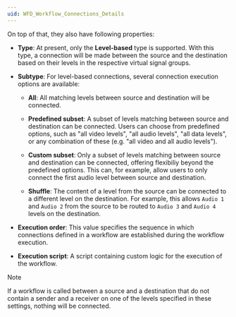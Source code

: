 ```yaml
---
uid: WFD_Workflow_Connections_Details
---
```


On top of that, they also have following properties:

- **Type**: At present, only the **Level-based** type is supported. With this type, a connection will be made between the source and the destination based on their levels in the respective virtual signal groups.

- **Subtype**: For level-based connections, several connection execution options are available:

  - **All**: All matching levels between source and destination will be connected.

  - **Predefined subset**: A subset of levels matching between source and destination can be connected. Users can choose from predefined options, such as "all video levels", "all audio levels", "all data levels", or any combination of these (e.g. "all video and all audio levels").

  - **Custom subset**: Only a subset of levels matching between source and destination can be connected, offering flexibiliy beyond the predefined options. This can, for example, allow users to only connect the first audio level between source and destination.

  - **Shuffle**: The content of a level from the source can be connected to a different level on the destination. For example, this allows `Audio 1` and `Audio 2` from the source to be routed to `Audio 3` and `Audio 4` levels on the destination.

- **Execution order**: This value specifies the sequence in which connections defined in a workflow are established during the workflow execution.

- **Execution script**: A script containing custom logic for the execution of the workflow.

> [!NOTE]
> If a workflow is called between a source and a destination that do not contain a sender and a receiver on one of the levels specified in these settings, nothing will be connected.